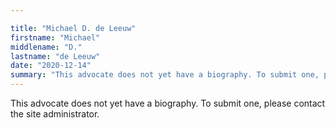 ```yaml
---

title: "Michael D. de Leeuw"
firstname: "Michael"
middlename: "D."
lastname: "de Leeuw"
date: "2020-12-14"
summary: "This advocate does not yet have a biography. To submit one, please contact the site administrator."
---
```

This advocate does not yet have a biography. To submit one, please contact the site administrator.

